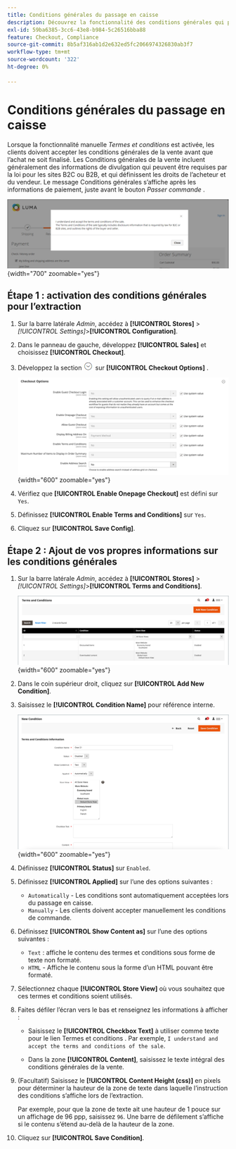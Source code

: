 ```yaml
---
title: Conditions générales du passage en caisse
description: Découvrez la fonctionnalité des conditions générales qui peut être configurée pour votre magasin.
exl-id: 59ba6385-3cc6-43e8-b984-5c26516bba88
feature: Checkout, Compliance
source-git-commit: 8b5af316ab1d2e632ed5fc2066974326830ab3f7
workflow-type: tm+mt
source-wordcount: '322'
ht-degree: 0%

---
```


# Conditions générales du passage en caisse

Lorsque la fonctionnalité manuelle _Termes et conditions_ est activée, les clients doivent accepter les conditions générales de la vente avant que l’achat ne soit finalisé. Les Conditions générales de la vente incluent généralement des informations de divulgation qui peuvent être requises par la loi pour les sites B2C ou B2B, et qui définissent les droits de l’acheteur et du vendeur. Le message Conditions générales s’affiche après les informations de paiement, juste avant le bouton _Passer commande_ .

![Termes et conditions à l’extraction](./assets/storefront-checkout-step2-terms-conditions.png){width="700" zoomable="yes"}

## Étape 1 : activation des conditions générales pour l’extraction

1. Sur la barre latérale _Admin_, accédez à **[!UICONTROL Stores]** > _[!UICONTROL Settings]_>**[!UICONTROL Configuration]**.

1. Dans le panneau de gauche, développez **[!UICONTROL Sales]** et choisissez **[!UICONTROL Checkout]**.

1. Développez la section ![Sélecteur d’extension](../assets/icon-display-expand.png) sur **[!UICONTROL Checkout Options]** .

   ![Options de passage en caisse](../configuration-reference/sales/assets/checkout-checkout-options.png){width="600" zoomable="yes"}

1. Vérifiez que **[!UICONTROL Enable Onepage Checkout]** est défini sur `Yes`.

1. Définissez **[!UICONTROL Enable Terms and Conditions]** sur `Yes`.

1. Cliquez sur **[!UICONTROL Save Config]**.

## Étape 2 : Ajout de vos propres informations sur les conditions générales

1. Sur la barre latérale _Admin_, accédez à **[!UICONTROL Stores]** > _[!UICONTROL Settings]_>**[!UICONTROL Terms and Conditions]**.

   ![Grille Termes et conditions](./assets/terms-conditions.png){width="600" zoomable="yes"}

1. Dans le coin supérieur droit, cliquez sur **[!UICONTROL Add New Condition]**.

1. Saisissez le **[!UICONTROL Condition Name]** pour référence interne.

   ![Nouvelle condition](./assets/terms-conditions-new.png){width="600" zoomable="yes"}

1. Définissez **[!UICONTROL Status]** sur `Enabled`.

1. Définissez **[!UICONTROL Applied]** sur l’une des options suivantes :

   - `Automatically` - Les conditions sont automatiquement acceptées lors du passage en caisse.
   - `Manually` - Les clients doivent accepter manuellement les conditions de commande.

1. Définissez **[!UICONTROL Show Content as]** sur l’une des options suivantes :

   - `Text` : affiche le contenu des termes et conditions sous forme de texte non formaté.
   - `HTML` - Affiche le contenu sous la forme d’un HTML pouvant être formaté.

1. Sélectionnez chaque **[!UICONTROL Store View]** où vous souhaitez que ces termes et conditions soient utilisés.

1. Faites défiler l’écran vers le bas et renseignez les informations à afficher :

   - Saisissez le **[!UICONTROL Checkbox Text]** à utiliser comme texte pour le lien Termes et conditions . Par exemple, `I understand and accept the terms and conditions of the sale`.

   - Dans la zone **[!UICONTROL Content]**, saisissez le texte intégral des conditions générales de la vente.

1. (Facultatif) Saisissez le **[!UICONTROL Content Height (css)]** en pixels pour déterminer la hauteur de la zone de texte dans laquelle l’instruction des conditions s’affiche lors de l’extraction.

   Par exemple, pour que la zone de texte ait une hauteur de 1 pouce sur un affichage de 96 ppp, saisissez `96`. Une barre de défilement s’affiche si le contenu s’étend au-delà de la hauteur de la zone.

1. Cliquez sur **[!UICONTROL Save Condition]**.

